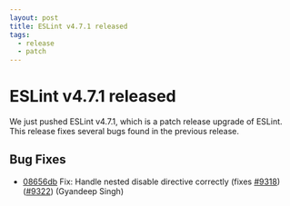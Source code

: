 ```yaml
---
layout: post
title: ESLint v4.7.1 released
tags:
  - release
  - patch
---
```

# ESLint v4.7.1 released

We just pushed ESLint v4.7.1, which is a patch release upgrade of ESLint. This release fixes several bugs found in the previous release. 










## Bug Fixes


* [08656db](https://github.com/eslint/eslint/commit/08656db) Fix: Handle nested disable directive correctly (fixes [#9318](https://github.com/eslint/eslint/issues/9318)) ([#9322](https://github.com/eslint/eslint/issues/9322)) (Gyandeep Singh)










